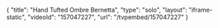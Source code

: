 {
    "title": "Hand Tufted Ombre Bernetta",
    "type": "solo",
    "layout": "iframe-static",
    "videoId": "157047227",
    "url": "\/tvpembed\/157047227"
}
